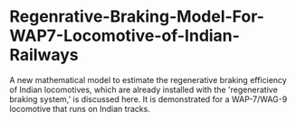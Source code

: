 # Regenrative-Braking-Model-For-WAP7-Locomotive-of-Indian-Railways
A new mathematical model to estimate the regenerative braking efficiency of Indian locomotives, which are already installed with the 'regenerative braking system,' is discussed here. It is demonstrated for a WAP-7/WAG-9 locomotive that runs on Indian tracks.
